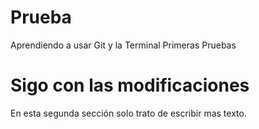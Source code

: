 # Prueba
Aprendiendo a usar Git y la Terminal
Primeras Pruebas
# Sigo con las modificaciones
En esta segunda sección solo trato de escribir mas texto.
